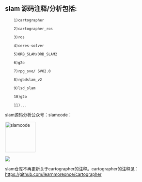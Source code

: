 ## slam 源码注释/分析包括:  

        1)cartographer  

        2)cartographer_ros  

        3)ros  

        4)ceres-solver    

        5)ORB_SLAM/ORB_SLAM2

        6)g2o

        7)rpg_svo/ SVO2.0

        8)rgbdslam_v2

        9)lsd_slam

        10)g2o

        11)...

slam源码分析公众号：slamcode：

 <img src="https://raw.githubusercontent.com/learnmoreonce/SLAM/master/slamcode.jpg" width = "100" height = "100" alt="slamcode" align=center />






![](https://raw.githubusercontent.com/learnmoreonce/SLAM/master/slamcode.jpg)


slam仓库不再更新关于cartographer的注释。cartographer的注释见：
https://github.com/learnmoreonce/cartographer
